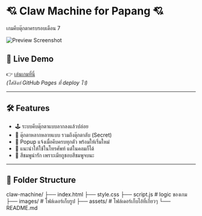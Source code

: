 # 💘 Claw Machine for Papang 💘

เกมคีบตุ๊กตาครบรอบเดือน 7 

![Preview Screenshot](preview.png) <!-- แนบรูปหน้าจอไว้ด้วยถ้ามี -->

## 🔗 Live Demo

👉 [เล่นเกมที่นี่](https://your-username.github.io/claw-machine/)  
*(ใส่ลิงก์ GitHub Pages ที่ deploy ไว้)*

---

## 🛠 Features

- 🕹 ระบบคีบตุ๊กตาแบบลากลงแล้วปล่อย
- 🧸 ตุ๊กตาหลากหลายแบบ รวมถึงตุ๊กตาลับ (Secret)
- 💬 Popup แจ้งเมื่อคีบครบทุกตัว พร้อมให้เริ่มใหม่
- 📱 แนะนำให้ใช้ในโทรศัพท์ แต่ในคอมก็ได้
- 💖 สีชมพูน่ารัก เพราะเมียกูชอบสีชมพูจบนะ

---

## 📂 Folder Structure
claw-machine/
├── index.html
├── style.css 
├── script.js # logic ของเกม
├── images/ # โฟล์เดอร์เก็บรูป
├── assets/ # โฟล์เดอร์เก็บไอ้ที่เกี่ยวๆ
└── README.md 


